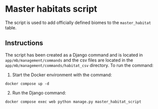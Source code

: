 # Master habitats script
The script is used to add officially defined biomes to the `master_habitat` table.
## Instructions
The script has been created as a Django command and is located in `app/mb/management/commands` and the csv files are located in the `app/mb/management/commands/habitat_csv` directory.
To run the command:
1. Start the Docker environment with the command:
```
docker compose up -d
```
2. Run the Django command:
```
docker compose exec web python manage.py master_habitat_script
```
